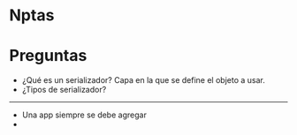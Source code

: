 # Nptas

# Preguntas
* ¿Qué es un serializador?
Capa en la que se define el objeto a usar.
* ¿Tipos de serializador?


---
* Una app siempre se debe agregar
* 